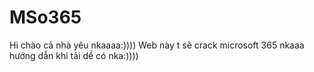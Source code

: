 # MSo365
Hi chào cả nhà yêu nkaaaa:))))
Web này t sẽ crack microsoft 365 nkaaa
hướng dẫn khi tải dề có nka:))))
